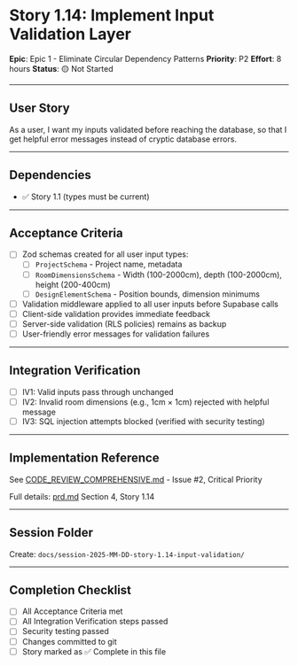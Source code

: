 # Story 1.14: Implement Input Validation Layer

**Epic**: Epic 1 - Eliminate Circular Dependency Patterns
**Priority**: P2
**Effort**: 8 hours
**Status**: 🟡 Not Started

---

## User Story

As a user,
I want my inputs validated before reaching the database,
so that I get helpful error messages instead of cryptic database errors.

---

## Dependencies

- ✅ Story 1.1 (types must be current)

---

## Acceptance Criteria

- [ ] Zod schemas created for all user input types:
  - [ ] `ProjectSchema` - Project name, metadata
  - [ ] `RoomDimensionsSchema` - Width (100-2000cm), depth (100-2000cm), height (200-400cm)
  - [ ] `DesignElementSchema` - Position bounds, dimension minimums
- [ ] Validation middleware applied to all user inputs before Supabase calls
- [ ] Client-side validation provides immediate feedback
- [ ] Server-side validation (RLS policies) remains as backup
- [ ] User-friendly error messages for validation failures

---

## Integration Verification

- [ ] IV1: Valid inputs pass through unchanged
- [ ] IV2: Invalid room dimensions (e.g., 1cm × 1cm) rejected with helpful message
- [ ] IV3: SQL injection attempts blocked (verified with security testing)

---

## Implementation Reference

See [CODE_REVIEW_COMPREHENSIVE.md](../CODE_REVIEW_COMPREHENSIVE.md) - Issue #2, Critical Priority

Full details: [prd.md](../prd.md) Section 4, Story 1.14

---

## Session Folder

Create: `docs/session-2025-MM-DD-story-1.14-input-validation/`

---

## Completion Checklist

- [ ] All Acceptance Criteria met
- [ ] All Integration Verification steps passed
- [ ] Security testing passed
- [ ] Changes committed to git
- [ ] Story marked as ✅ Complete in this file
